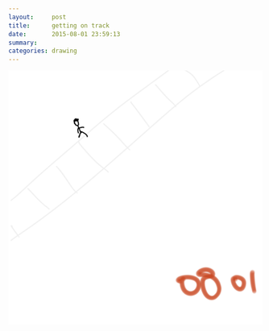 ```yaml
---
layout:     post
title:      getting on track
date:       2015-08-01 23:59:13
summary:    
categories: drawing
---
```

![getting on track](/images/diary/getting-on-track.png "YEAH!")